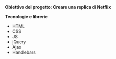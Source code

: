 **Obiettivo del progetto: Creare una replica di Netflix**

**Tecnologie e librerie**
- HTML
- CSS
- JS
- jQuery
- Ajax
- Handlebars

